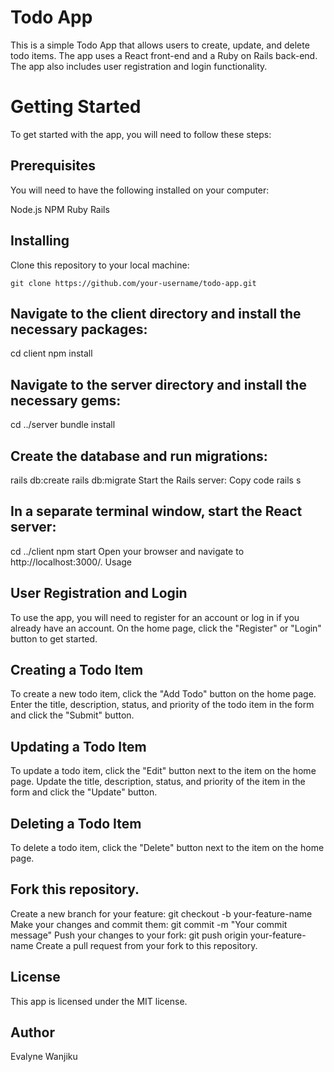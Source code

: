 # Todo App 
This is a simple Todo App that allows users to create, update, and delete todo items. The app uses a React front-end and a Ruby on Rails back-end. The app also includes user registration and login functionality.

# Getting Started
To get started with the app, you will need to follow these steps:

## Prerequisites
You will need to have the following installed on your computer:

Node.js
NPM
Ruby
Rails
## Installing
Clone this repository to your local machine:

    git clone https://github.com/your-username/todo-app.git

## Navigate to the client directory and install the necessary packages:

cd client
npm install
## Navigate to the server directory and install the necessary gems:

cd ../server
bundle install

## Create the database and run migrations:

rails db:create
rails db:migrate
Start the Rails server:
Copy code
rails s
## In a separate terminal window, start the React server:

cd ../client
npm start
Open your browser and navigate to http://localhost:3000/.
Usage

## User Registration and Login
To use the app, you will need to register for an account or log in if you already have an account. On the home page, click the "Register" or "Login" button to get started.

## Creating a Todo Item
To create a new todo item, click the "Add Todo" button on the home page. Enter the title, description, status, and priority of the todo item in the form and click the "Submit" button.

## Updating a Todo Item
To update a todo item, click the "Edit" button next to the item on the home page. Update the title, description, status, and priority of the item in the form and click the "Update" button.

## Deleting a Todo Item
To delete a todo item, click the "Delete" button next to the item on the home page.


## Fork this repository.
Create a new branch for your feature: git checkout -b your-feature-name
Make your changes and commit them: git commit -m "Your commit message"
Push your changes to your fork: git push origin your-feature-name
Create a pull request from your fork to this repository.

## License
This app is licensed under the MIT license.

## Author
Evalyne Wanjiku




